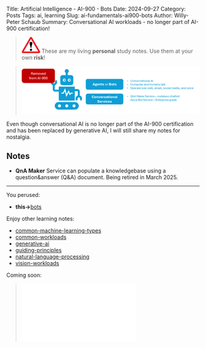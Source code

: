 Title: Artificial Intelligence - AI-900 - Bots
Date: 2024-09-27
Category: Posts 
Tags: ai, learning
Slug: ai-fundamentals-ai900-bots
Author: Willy-Peter Schaub
Summary: Conversational AI workloads - no longer part of AI-900 certification!

>
>![alert](../images/alert-tiny.png)
>These are my living **personal** study notes. Use them at your own **risk**!
>

> ![bots](../images/ai-fundamentals-ai900-bots.png) 

Even though conversational AI is no longer part of the AI-900 certification and has been replaced by generative AI, I will still share my notes for nostalgia.

## Notes

- **QnA Maker** Service can populate a knowledgebase using a question&answer (Q&A) document. Being retired in March 2025.

---

You perused:

- **this->**[bots](/ai-fundamentals-ai900-bots.html)

Enjoy other learning notes:

- [common-machine-learning-types](/ai-fundamentals-ai900-common-machine-learning-types.html)
- [common-workloads](/ai-fundamentals-ai900-common-workloads.html)
- [generative-ai](/ai-fundamentals-ai900-generative-ai.html)
- [guiding-principles](/ai-fundamentals-ai900-guiding-principles.html)
- [natural-language-processing](/ai-fundamentals-ai900-natural-language-processing.html)
- [vision-workloads](/ai-fundamentals-ai900-vision-workloads.html)

Coming soon:

> ![ai-900 poster](../images/ai-fundamentals-ai900-poster.html)
 
